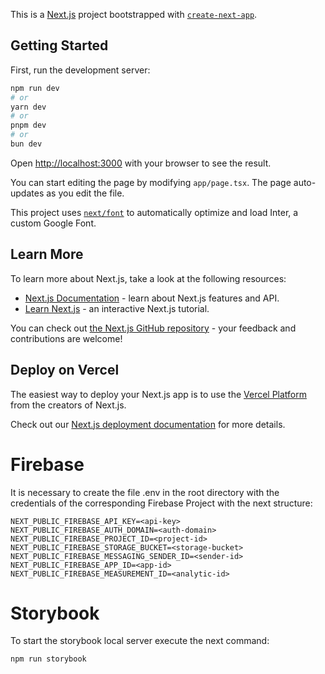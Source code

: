 This is a [Next.js](https://nextjs.org/) project bootstrapped with [`create-next-app`](https://github.com/vercel/next.js/tree/canary/packages/create-next-app).

## Getting Started

First, run the development server:

```bash
npm run dev
# or
yarn dev
# or
pnpm dev
# or
bun dev
```

Open [http://localhost:3000](http://localhost:3000) with your browser to see the result.

You can start editing the page by modifying `app/page.tsx`. The page auto-updates as you edit the file.

This project uses [`next/font`](https://nextjs.org/docs/basic-features/font-optimization) to automatically optimize and load Inter, a custom Google Font.

## Learn More

To learn more about Next.js, take a look at the following resources:

- [Next.js Documentation](https://nextjs.org/docs) - learn about Next.js features and API.
- [Learn Next.js](https://nextjs.org/learn) - an interactive Next.js tutorial.

You can check out [the Next.js GitHub repository](https://github.com/vercel/next.js/) - your feedback and contributions are welcome!

## Deploy on Vercel

The easiest way to deploy your Next.js app is to use the [Vercel Platform](https://vercel.com/new?utm_medium=default-template&filter=next.js&utm_source=create-next-app&utm_campaign=create-next-app-readme) from the creators of Next.js.

Check out our [Next.js deployment documentation](https://nextjs.org/docs/deployment) for more details.


# Firebase
It is necessary to create the file .env in the root directory with the credentials of the corresponding Firebase Project with the next structure:
```
NEXT_PUBLIC_FIREBASE_API_KEY=<api-key>
NEXT_PUBLIC_FIREBASE_AUTH_DOMAIN=<auth-domain>
NEXT_PUBLIC_FIREBASE_PROJECT_ID=<project-id>
NEXT_PUBLIC_FIREBASE_STORAGE_BUCKET=<storage-bucket>
NEXT_PUBLIC_FIREBASE_MESSAGING_SENDER_ID=<sender-id>
NEXT_PUBLIC_FIREBASE_APP_ID=<app-id>
NEXT_PUBLIC_FIREBASE_MEASUREMENT_ID=<analytic-id>
```
# Storybook
To start the storybook local server execute the next command:
```
npm run storybook
```

